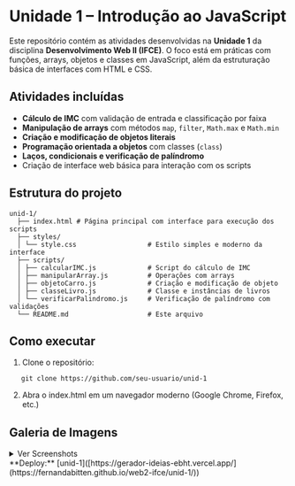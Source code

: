 # Unidade 1 – Introdução ao JavaScript

Este repositório contém as atividades desenvolvidas na **Unidade 1** da disciplina **Desenvolvimento Web II (IFCE)**. O foco está em práticas com funções, arrays, objetos e classes em JavaScript, além da estruturação básica de interfaces com HTML e CSS.

## Atividades incluídas

- **Cálculo de IMC** com validação de entrada e classificação por faixa
- **Manipulação de arrays** com métodos `map`, `filter`, `Math.max` e `Math.min`
- **Criação e modificação de objetos literais**
- **Programação orientada a objetos** com classes (`class`)
- **Laços, condicionais e verificação de palíndromo**
- Criação de interface web básica para interação com os scripts

## Estrutura do projeto

```
unid-1/
  ├── index.html # Página principal com interface para execução dos scripts
  ├── styles/
  │ └── style.css                  # Estilo simples e moderno da interface
  ├── scripts/
  │ ├── calcularIMC.js             # Script do cálculo de IMC
  │ ├── manipularArray.js          # Operações com arrays
  │ ├── objetoCarro.js             # Criação e modificação de objeto
  │ ├── classeLivro.js             # Classe e instâncias de livros
  │ └── verificarPalindromo.js     # Verificação de palíndromo com validações
  └── README.md                    # Este arquivo
```

## Como executar

1. Clone o repositório:

```
   git clone https://github.com/seu-usuario/unid-1
```

2. Abra o index.html em um navegador moderno (Google Chrome, Firefox, etc.)

## Galeria de Imagens

<details>
  <summary>Ver Screenshots</summary>

  <div style="display: flex; flex-wrap: wrap; gap: 1rem;">
    <img src="https://github.com/user-attachments/assets/05eced54-2e10-4e01-9db7-809966f2d7e3" alt="Screenshot 1" style="width: 300px;">
    <img src="https://github.com/user-attachments/assets/8df80f66-b9ff-4609-af82-b318e0fe426c" alt="Screenshot 2" style="width: 300px;">
    <img src="https://github.com/user-attachments/assets/8e3465fa-dc07-445a-9b96-ea29607043ac" alt="Screenshot 2" style="width: 300px;">
  </div>
</details>
 **Deploy:** [unid-1]([https://gerador-ideias-ebht.vercel.app/](https://fernandabitten.github.io/web2-ifce/unid-1/))

